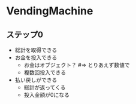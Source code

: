 VendingMachine
==============


## ステップ0
- 総計を取得できる
- お金を投入できる
  - お金はオブジェクト？ #=> とりあえず数値で
  - 複数回投入できる
- 払い戻しができる
  - 総計が返ってくる
  - 投入金額が0になる